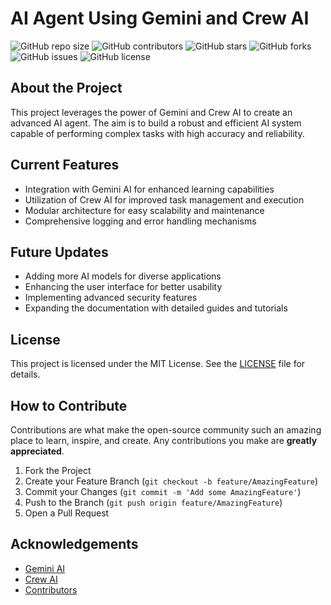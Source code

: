 # AI Agent Using Gemini and Crew AI

![GitHub repo size](https://img.shields.io/github/repo-size/BossVarad17/ai-agent-using-gemini-and-crew-ai)
![GitHub contributors](https://img.shields.io/github/contributors/BossVarad17/ai-agent-using-gemini-and-crew-ai)
![GitHub stars](https://img.shields.io/github/stars/BossVarad17/ai-agent-using-gemini-and-crew-ai?style=social)
![GitHub forks](https://img.shields.io/github/forks/BossVarad17/ai-agent-using-gemini-and-crew-ai?style=social)
![GitHub issues](https://img.shields.io/github/issues/BossVarad17/ai-agent-using-gemini-and-crew-ai)
![GitHub license](https://img.shields.io/github/license/BossVarad17/ai-agent-using-gemini-and-crew-ai)

## About the Project

This project leverages the power of Gemini and Crew AI to create an advanced AI agent. The aim is to build a robust and efficient AI system capable of performing complex tasks with high accuracy and reliability.

## Current Features

- Integration with Gemini AI for enhanced learning capabilities
- Utilization of Crew AI for improved task management and execution
- Modular architecture for easy scalability and maintenance
- Comprehensive logging and error handling mechanisms

## Future Updates

- Adding more AI models for diverse applications
- Enhancing the user interface for better usability
- Implementing advanced security features
- Expanding the documentation with detailed guides and tutorials

## License

This project is licensed under the MIT License. See the [LICENSE](https://github.com/BossVarad17/ai-agent-using-gemini-and-crew-ai/blob/main/LICENSE) file for details.

## How to Contribute

Contributions are what make the open-source community such an amazing place to learn, inspire, and create. Any contributions you make are **greatly appreciated**.

1. Fork the Project
2. Create your Feature Branch (`git checkout -b feature/AmazingFeature`)
3. Commit your Changes (`git commit -m 'Add some AmazingFeature'`)
4. Push to the Branch (`git push origin feature/AmazingFeature`)
5. Open a Pull Request

## Acknowledgements

- [Gemini AI](https://gemini.ai)
- [Crew AI](https://crew.ai)
- [Contributors](https://github.com/BossVarad17/ai-agent-using-gemini-and-crew-ai/graphs/contributors)
